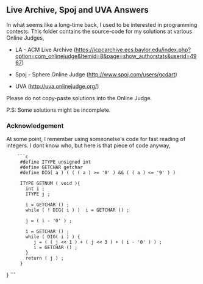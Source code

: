 ## Live Archive, Spoj and UVA Answers

In what seems like a long-time back, I used to be interested in  programming contests. This folder contains the source-code for my solutions at various Online Judges,

* LA - ACM Live Archive (https://icpcarchive.ecs.baylor.edu/index.php?option=com_onlinejudge&Itemid=8&page=show_authorstats&userid=4967)

* Spoj - Sphere Online Judge (http://www.spoj.com/users/gcdart)

* UVA (http://uva.onlinejudge.org/)

Please do not copy-paste solutions into the Online Judge. 

P.S: Some solutions might be incomplete.

### Acknowledgement

At some point, I remember using someonelse's code for fast reading of integers. I dont know who, but here is that piece of code anyway,

        ```c
         #define ITYPE unsigned int
         #define GETCHAR getchar
         #define DIG( a ) ( ( ( a ) >= '0' ) && ( ( a ) <= '9' ) )

         ITYPE GETNUM ( void ){
           int i ;
           ITYPE j ;

           i = GETCHAR () ;
           while ( ! DIG( i ) )  i = GETCHAR () ;

           j = ( i - '0' ) ;

           i = GETCHAR () ;
           while ( DIG( i ) ) {
              j = ( ( j << 1 ) + ( j << 3 ) + ( i - '0' ) ) ;
              i = GETCHAR () ;
           }
           return ( j ) ;
         }
}        ```

